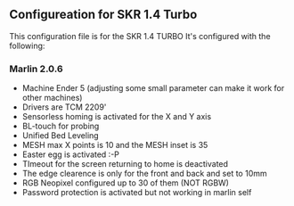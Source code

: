 ## Configureation for SKR 1.4 Turbo
This configuration file is for the SKR 1.4 TURBO
It's configured with the following:

### Marlin 2.0.6
* Machine Ender 5 (adjusting some small parameter can make it work for other machines)
* Drivers are TCM 2209'
* Sensorless homing is activated for the X and Y axis 
* BL-touch for probing
* Unified Bed Leveling
* MESH max X points is 10 and the MESH inset is 35
* Easter egg is activated :-P
* TImeout for the screen returning to home is deactivated
* The edge clearence is only for the front and back and set to 10mm
* RGB Neopixel configured up to 30 of them (NOT RGBW)
* Password protection is activated but not working in marlin self
